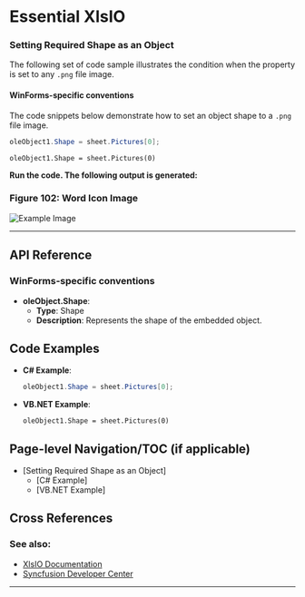 <!--
source: image
domain: syncfusion-sdk
task: pdf-ocr-to-markdown
language: en
source_filename: page_299.jpeg
document_name: XlsIO
page_number: 299
page_id: XlsIO#page_299
product: Syncfusion Winforms
version: 11.4.0.26
timestamp: 2025-08-09T11:08:30Z
fidelity: lossless
-->

# Essential XlsIO

### Setting Required Shape as an Object

The following set of code sample illustrates the condition when the property is set to any `.png` file image.

#### WinForms-specific conventions

The code snippets below demonstrate how to set an object shape to a `.png` file image.

```csharp
oleObject1.Shape = sheet.Pictures[0];
```

```vb.net
oleObject1.Shape = sheet.Pictures(0)
```

**Run the code. The following output is generated:**

### Figure 102: Word Icon Image

![Example Image](https://unclear-image-url.com)

---

## API Reference

### WinForms-specific conventions

- **oleObject.Shape**:
  - **Type**: Shape
  - **Description**: Represents the shape of the embedded object.

## Code Examples

- **C# Example**:
  ```csharp
  oleObject1.Shape = sheet.Pictures[0];
  ```

- **VB.NET Example**:
  ```vb.net
  oleObject1.Shape = sheet.Pictures(0)
  ```

## Page-level Navigation/TOC (if applicable)

- [Setting Required Shape as an Object]
  - [C# Example]
  - [VB.NET Example]

## Cross References

### See also:

- [XlsIO Documentation](https://unclear-url.com)
- [Syncfusion Developer Center](https://unclear-url.com)

---

<!-- tags: [xlsio, essentialxlsio, winforms, objectshape, csharp, vb.net] keywords: [oleobject, shape, pictures, property, .png, embedded object] -->
